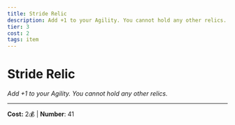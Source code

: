 ```yaml
---
title: Stride Relic
description: Add +1 to your Agility. You cannot hold any other relics.
tier: 3
cost: 2
tags: item
---
```

# Stride Relic

_Add +1 to your Agility. You cannot hold any other relics._

___
**Cost:** 2💰 | **Number**: 41
